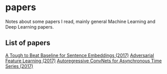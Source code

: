 # papers

Notes about some papers I read, mainly general Machine Learning and Deep Learning papers.

## List of papers 

[A Tough to Beat Baseline for Sentence Embeddings (2017)](tough_baseline_sentence_embeddings.md)
[Adversarial Feature Learning (2017)](adversarial_feature_learning.md)
[Autoregressive ConvNets for Asynchronous Time Series (2017)](autoregressive_cnn_asynchronous_ts.md)
